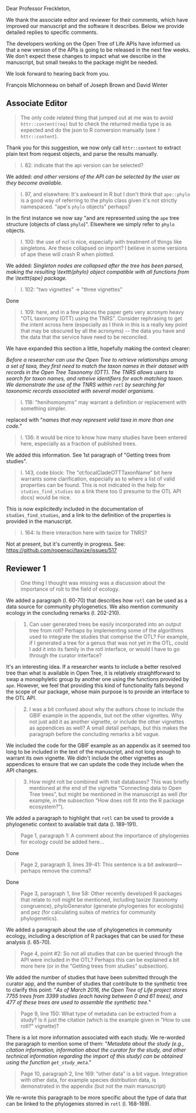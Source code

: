 Dear Professor Freckleton,

We thank the associate editor and reviewer for their comments, which have
improved our manuscript and the software it describes. Below we provide detailed
replies to specific comments.

The developers working on the Open Tree of Life APIs have informed us that a new
version of the APIs is going to be released in the next few weeks. We don't
expect these changes to impact what we describe in the manuscript, but small
tweaks to the package might be needed.

We look forward to hearing back from you.

  François Michonneau on behalf of Joseph Brown and David Winter



## Associate Editor

>The only code related thing that jumped out at me was to avoid
>`httr::content(req)` but to check the returned media type is as
>expected and do the json to R conversion manually (see
>`?httr::content`).

Thank you for this suggestion, we now only call `httr::content` to extract plain
text from request objects, and parse the results manually.

> l. 82: indicate that the api version can be selected?

We added: _and other versions of the API can be selected by the user as they
become available._

> l. 97, and elsewhere: It's awkward in R but I don't think that
>`ape::phylo` is a good way of referring to the phylo class given it's
>not strictly namespaced.  "ape's `phylo` objects" perhaps?

In the first instance we now say "and are represented using the `ape` tree structure
(objects of class `phylo`)". Elsewhere we simply refer to `phylo` objects.

>l. 100: the use of ncl is nice, especially with treatment of things
>like singletons.  Are these collapsed on import?  I believe in some
>versions of ape these will crash R when plotted.

We added: _Singleton nodes are collapsed after the tree has been parsed, making
the resulting \texttt{phylo} object compatible with all functions from the
\texttt{ape} package._

>l. 102: "two vignettes" -> "three vignettes"

Done

>l. 109: here, and in a few places the paper gets very acronym heavy
>"OTL taxonomy (OTT) using the TNRS".  Consider rephrasing to get the
>intent across here (especially as I think in this is a really key
>point that may be obscured by all the acronyms) -- the data you have
>and the data that the service have need to be reconciled.

We have expanded this section a little, hopefully making the context clearer:

_Before a researcher can use the Open Tree to retrieve relationships among a set
of taxa, they first need to match the taxon names in their dataset with records
in the Open Tree Taxonomy (OTT). The TNRS allows users to search for taxon
names, and retreive identifiers for each matching taxon. We demonstrate the use
of the TNRS within `rotl` by searching for taxonomic records associated
with several model organisms._


>l. 118: "henihomonyms" may warrant a definition or replacement with
>something simpler.

replaced with "_names that may represent valid taxa in more than one code._"

>l. 136: it would be nice to know how many studies have been entered
>here, especially as a fraction of published trees.

We added this information. See 1st paragraph of "Getting trees from studies".

>l. 143, code block: The "ot:focalCladeOTTTaxonName" bit here warrants
>some clarification, especially as to where a list of valid properties
>can be found.  This is not indicated in the help for
>`studies_find_studies` so a link there too (I presume to the OTL API
>docs) would be nice.

This is now explicitedly included in the documentation of
`studies_find_studies`, and a link to the definition of the properties is
provided in the manuscript.

>l. 164: Is there interaction here with taxize for TNRS?

Not at present, but it's currently in progress. See:
https://github.com/ropensci/taxize/issues/517

## Reviewer 1

> One thing I thought was missing was a discussion about the importance of rolt
> to the field of ecology.

We added a paragraph (l. 60-70) that describes how `rotl` can be used as a
data source for community phylogenetics. We also mention community ecology in
the concluding remarks (l. 202-210).

> 1) Can user generated trees be easily incorporated into an output tree from
> rotl? Perhaps by implementing some of the algorithms used to integrate the
> studies that comprise the OTL? For example, if I generated a tree for a genus
> that was not yet in the OTL, could I add it into its family in the rotl
> interface, or would I have to go through the curator interface?

It's an interesting idea. If a researcher wants to include a better resolved
tree than what is available in Open Tree, it is relatively straightforward to
swap a monophyletic group by another one using the functions provided by
`ape`. However, we feel that providing this kind of functionality falls beyond the
scope of our package, whose main purpose is to provide an interface to the OTL
API.

> 2) I was a bit confused about why the authors chose to include the GBIF
> example in the appendix, but not the other vignettes. Why not just add it as
> another vignette, or include the other vignettes as appendices as well? A
> small detail perhaps, but this makes the paragraph before the concluding
> remarks a bit vague.

We included the code for the GBIF example as an appendix as it seemed too long
to be included in the text of the manuscript, and not long enough to warrant its
own vignette. We didn't include the other vignettes as appendices to ensure that
we can update the code they include when the API changes.

> 3) How might rolt be combined with trait databases? This was briefly mentioned
> at the end of the vignette “Connecting data to Open Tree trees”, but might be
> mentioned in the manuscript as well (for example, in the subsection “How does
> rotl fit into the R package ecosystem?”).

We added a paragraph to highlight that `rotl` can be used to provide a
phylogenetic context to available trait data (l. 189-191).

> Page 1, paragraph 1: A comment about the importance of phylogenies for ecology
> could be added here…

Done

> Page 2, paragraph 3, lines 39-41: This sentence is a bit awkward—perhaps
> remove the comma?

Done

> Page 3, paragraph 1, line 58: Other recently developed R packages that relate
> to rotl might be mentioned, including taxize (taxonomy congruence),
> phyloGenerator (generate phylogenies for ecologists) and pez (for calculating
> suites of metrics for community phylogenetics).

We added a paragraph about the use of phylogenetics in community ecology,
including a description of R packages that can be used for these analysis
(l. 65-70).

> Page 4, point #2: So not all studies that can be queried through the API were
> included in the OTL? Perhaps this can be explained a bit more here (or in the
> “Getting trees from studies” subsection).

We added the number of studies that have been submitted through the curator app,
and the number of studies that contribute to the synthetic tree to clarify this
point: "_As of March 2016, the Open Tree of Life project stores 7755 trees from
3399 studies (each having between 0 and 61 trees), and 477 of these trees are
used to assemble the synthetic tree._"

> Page 9, line 150: What type of metadata can be extracted from a study? Is it
> just the citation (which is the example given in “How to use rotl?” vignette)?

There is a lot more information associated with each study. We re-worded the
paragraph to mention some of them: "_Metadata about the study (e.g., citation
information, information about the curator for the study, and other technical
information regarding the import of this study) can be obtained using the
function `get_study_meta`_."

> Page 10, paragraph 2, line 169: “other data” is a bit vague. Integration with
> other data, for example species distribution data, is demonstrated in the
> appendix (but not the main manuscript)

We re-wrote this paragraph to be more specific about the type of data that can
be linked to the phylogenies storred in `rotl` (l. 168-169).
